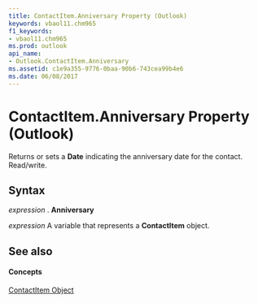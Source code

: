 ```yaml
---
title: ContactItem.Anniversary Property (Outlook)
keywords: vbaol11.chm965
f1_keywords:
- vbaol11.chm965
ms.prod: outlook
api_name:
- Outlook.ContactItem.Anniversary
ms.assetid: c1e9a355-9776-0baa-90b6-743cea99b4e6
ms.date: 06/08/2017
---
```



# ContactItem.Anniversary Property (Outlook)

Returns or sets a  **Date** indicating the anniversary date for the contact. Read/write.


## Syntax

 _expression_ . **Anniversary**

 _expression_ A variable that represents a **ContactItem** object.


## See also


#### Concepts


[ContactItem Object](Outlook.ContactItem.md)

